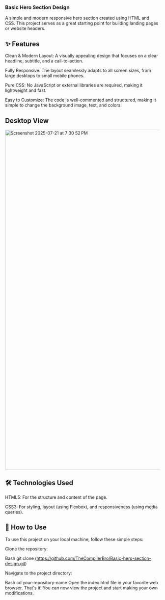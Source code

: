 
<h3>Basic Hero Section Design</h3>
A simple and modern responsive hero section created using HTML and CSS. This project serves as a great starting point for building landing pages or website headers.

<h2> ✨ Features </h2>
Clean & Modern Layout: A visually appealing design that focuses on a clear headline, subtitle, and a call-to-action.

Fully Responsive: The layout seamlessly adapts to all screen sizes, from large desktops to small mobile phones.

Pure CSS: No JavaScript or external libraries are required, making it lightweight and fast.

Easy to Customize: The code is well-commented and structured, making it simple to change the background image, text, and colors.

<h2> Desktop View </h2>

<img width="1710" height="1107" alt="Screenshot 2025-07-21 at 7 30 52 PM" src="https://github.com/user-attachments/assets/8dfce8dd-42fa-4404-b3e0-642bf76bfbc1" />


<h2> 🛠️ Technologies Used </h2>
HTML5: For the structure and content of the page.

CSS3: For styling, layout (using Flexbox), and responsiveness (using media queries).

 <h2> 📂 How to Use </h2>
To use this project on your local machine, follow these simple steps:

Clone the repository:

Bash
git clone (https://github.com/TheCompilerBro/Basic-hero-section-design.git)


Navigate to the project directory:

Bash
cd your-repository-name
Open the index.html file in your favorite web browser.
That's it! You can now view the project and start making your own modifications.
